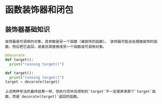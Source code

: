 # 函数装饰器和闭包

## 装饰器基础知识

	装饰器是可调用的对象，其参数是另一个函数（被装饰的函数）。 装饰器可能会处理被装饰的函数，然后把它返回，或者将其替换成另一个函数或可调用对象。

```python
@dacorate
def target():
  print("running target()")
```

```python
def target():
  print("running target()")
target = decorate(target)
```

	上述两种写法的最终结果一样，但执行完毕后得到的`target`不一定是原来那个`target`函数，而是`decorate(target)`返回的函数。